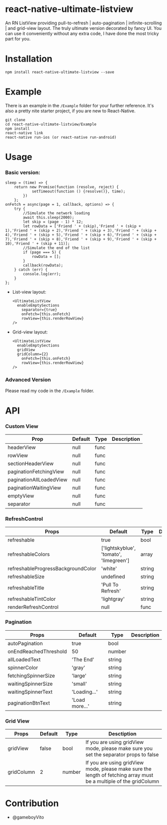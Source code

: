 # react-native-ultimate-listview

An RN ListView providing pull-to-refresh | auto-pagination | infinite-scrolling | and grid-view layout. The truly ultimate version decorated by fancy UI. You can use it conveniently without any extra code, I have done the most tricky part for you.



# Installation

```
npm install react-native-ultimate-listview --save
```



# Example

There is an example in the `/Example` folder for your further reference. It's also a pretty nite starter project, if you are new to React-Native.

```
git clone 
cd react-native-ultimate-listview/Example
npm install
react-native link
react-native run-ios (or react-native run-android)
```



# Usage

### Basic version:

```react
sleep = (time) => {
    return new Promise(function (resolve, reject) {
            setTimeout(function () {resolve()}, time);
        })
    };
onFetch = async(page = 1, callback, options) => {
    try {
        //Simulate the network loading
        await this.sleep(2000);
        let skip = (page - 1) * 12;
        let rowData = ['Friend ' + (skip),'Friend ' + (skip + 1),'Friend ' + (skip + 2),'Friend ' + (skip + 3),'Friend ' + (skip + 4),'Friend ' + (skip + 5),'Friend ' + (skip + 6),'Friend ' + (skip + 7),'Friend ' + (skip + 8),'Friend ' + (skip + 9),'Friend ' + (skip + 10),'Friend ' + (skip + 11)];
        //Simulate the end of the list
        if (page === 5) {
            rowData = [];
        }
        callback(rowData);
    } catch (err) {
        console.log(err);
    }
};
```

- List-view layout:

  ```react
  <UltimateListView
  	enableEmptySections
      separator={true}
      onFetch={this.onFetch}
      rowView={this.renderRowView}
  />
  ```

- Grid-view layout:

  ```react
  <UltimateListView
  	enableEmptySections
  	gridView
  	gridColumn={2}
      onFetch={this.onFetch}     
      rowView={this.renderRowView}
  />
  ```



### Advanced Version

Please read my code in the `/Example` folder.



# API

### Custom View

| Prop                    | Default | Type | Description |
| ----------------------- | ------- | ---- | ----------- |
| headerView              | null    | func |             |
| rowView                 | null    | func |             |
| sectionHeaderView       | null    | func |             |
| paginationFetchingView  | null    | func |             |
| paginationAllLoadedView | null    | func |             |
| paginationWaitingView   | null    | func |             |
| emptyView               | null    | func |             |
| separator               | null    | func |             |



### RefreshControl

| Props                              | Default                                 | Type   | Description |
| ---------------------------------- | --------------------------------------- | ------ | ----------- |
| refreshable                        | true                                    | bool   |             |
| refreshableColors                  | ['lightskyblue', 'tomato', 'limegreen'] | array  |             |
| refreshableProgressBackgroundColor | 'white'                                 | string |             |
| refreshableSize                    | undefined                               | string |             |
| refreshableTitle                   | 'Pull To Refresh'                       | string |             |
| refreshableTintColor               | 'lightgray'                             | string |             |
| renderRefreshControl               | null                                    | func   |             |



### Pagination

| Props                 | Default        | Type   | Description |
| --------------------- | -------------- | ------ | ----------- |
| autoPagination        | true           | bool   |             |
| onEndReachedThreshold | 50             | number |             |
| allLoadedText         | 'The End'      | string |             |
| spinnerColor          | 'gray'         | string |             |
| fetchingSpinnerSize   | 'large'        | string |             |
| waitingSpinnerSize    | 'small'        | string |             |
| waitingSpinnerText    | 'Loading...'   | string |             |
| paginationBtnText     | 'Load more...' | string |             |



### Grid View

| Props      | Default | Type   | Desctiption                              |
| ---------- | ------- | ------ | ---------------------------------------- |
| gridView   | false   | bool   | If you are using gridView mode, please make sure you set the separator props to false |
| gridColumn | 2       | number | If you are using gridView mode, please make sure the length of fetching array must be a multiple of the gridColumn |



# Contribution

- @gameboyVito
